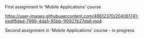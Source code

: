 First assignment in 'Mobile Applications' course

https://user-images.githubusercontent.com/48812370/204061741-eedf6ded-7999-4da5-85bb-1f0927b27da6.mp4

Second assignment in 'Mobile Applications' course - in progress